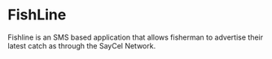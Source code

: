 # FishLine
Fishline is an SMS based application that allows fisherman to advertise their latest catch as through the SayCel Network. 
